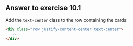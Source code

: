 ## Answer to exercise 10.1

Add the `text-center` class to the row containing the cards:

``` html
<div class="row justify-content-center text-center">
  ...
</div>
```
